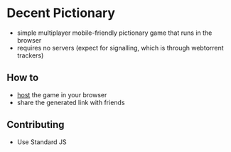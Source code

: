 # Decent Pictionary

* simple multiplayer mobile-friendly pictionary game that runs in the browser
* requires no servers (expect for signalling, which is through webtorrent trackers)

## How to

* [host](https://theawless.github.io/DecentPictionary/server/) the game in your browser
* share the generated link with friends

## Contributing

* Use Standard JS
